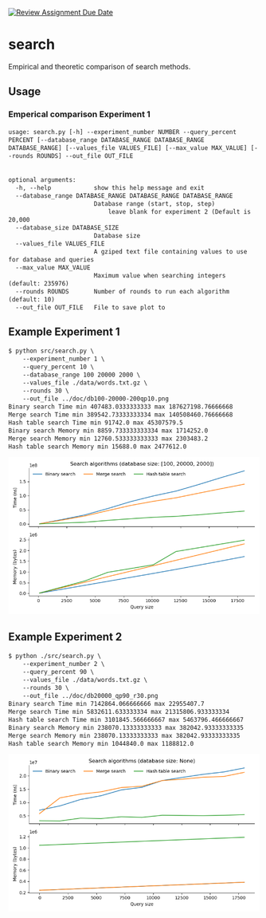 [![Review Assignment Due Date](https://classroom.github.com/assets/deadline-readme-button-22041afd0340ce965d47ae6ef1cefeee28c7c493a6346c4f15d667ab976d596c.svg)](https://classroom.github.com/a/mdusFg9r)
# search
Empirical and theoretic comparison of search methods.

## Usage
### Emperical comparison Experiment 1
```
usage: search.py [-h] --experiment_number NUMBER --query_percent PERCENT [--database_range DATABASE_RANGE DATABASE_RANGE DATABASE_RANGE] [--values_file VALUES_FILE] [--max_value MAX_VALUE] [--rounds ROUNDS] --out_file OUT_FILE 


optional arguments:
  -h, --help            show this help message and exit
  --database_range DATABASE_RANGE DATABASE_RANGE DATABASE_RANGE
                        Database range (start, stop, step) 
                            leave blank for experiment 2 (Default is 20,000
  --database_size DATABASE_SIZE
                        Database size
  --values_file VALUES_FILE
                        A gziped text file containing values to use for database and queries
  --max_value MAX_VALUE
                        Maximum value when searching integers (default: 235976)
  --rounds ROUNDS       Number of rounds to run each algorithm (default: 10)
  --out_file OUT_FILE   File to save plot to
```

## Example Experiment 1
```
$ python src/search.py \
    --experiment_number 1 \
    --query_percent 10 \
    --database_range 100 20000 2000 \
    --values_file ./data/words.txt.gz \
    --rounds 30 \
    --out_file ../doc/db100-20000-200qp10.png 
Binary search Time min 407483.0333333333 max 187627198.76666668
Merge search Time min 389542.73333333334 max 140508460.76666668
Hash table search Time min 91742.0 max 45307579.5
Binary search Memory min 8859.733333333334 max 1714252.0
Merge search Memory min 12760.533333333333 max 2303483.2
Hash table search Memory min 15688.0 max 2477612.0
```
<center><img src="/doc/db100-20000-200qp10.png" width="600"/></center>

## Example Experiment 2
```
$ python ./src/search.py \
    --experiment_number 2 \
    --query_percent 90 \
    --values_file ./data/words.txt.gz \
    --rounds 30 \
    --out_file ../doc/db20000_qp90_r30.png
Binary search Time min 7142864.066666666 max 22955407.7
Merge search Time min 5832611.633333334 max 21315806.933333334
Hash table search Time min 3101845.566666667 max 5463796.466666667
Binary search Memory min 238070.13333333333 max 382042.93333333335
Merge search Memory min 238070.13333333333 max 382042.93333333335
Hash table search Memory min 1044840.0 max 1188812.0
```

<center><img src="/doc/db20000_qp90_r30.png" width="600"/></center>


